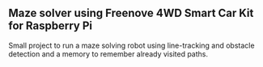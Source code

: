 ## Maze solver using Freenove 4WD Smart Car Kit for Raspberry Pi
Small project to run a maze solving robot using line-tracking and obstacle detection and a memory to remember already visited paths.